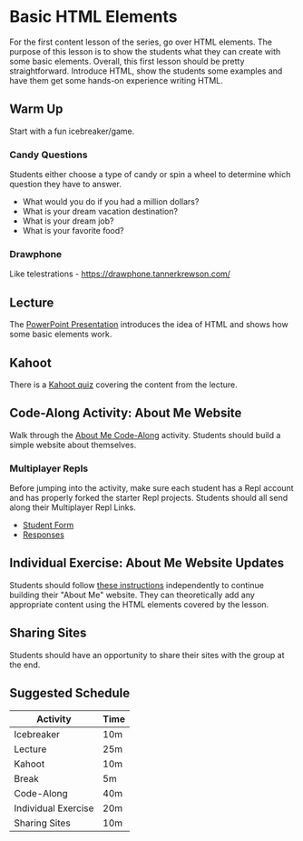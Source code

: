 # Basic HTML Elements
For the first content lesson of the series, go over HTML elements. The purpose of this lesson is to show the students what they can create with some basic elements. Overall, this first lesson should be pretty straightforward. Introduce HTML, show the students some examples and have them get some hands-on experience writing HTML.

## Warm Up
Start with a fun icebreaker/game.

### Candy Questions
Students either choose a type of candy or spin a wheel to determine which question they have to answer. 

- What would you do if you had a million dollars?
- What is your dream vacation destination?
- What is your dream job?
- What is your favorite food?

### Drawphone
Like telestrations - https://drawphone.tannerkrewson.com/

## Lecture
The [PowerPoint Presentation](HelloHtml.pptx) introduces the idea of HTML and shows how some basic elements work.

## Kahoot
There is a [Kahoot quiz](https://create.kahoot.it/details/740e9179-5b3b-426c-a5ef-e770b2bd60c4) covering the content from the lecture.

## Code-Along Activity: About Me Website
Walk through the [About Me Code-Along](AboutMeCodeAlong.md) activity. Students should build a simple website about themselves.

### Multiplayer Repls
Before jumping into the activity, make sure each student has a Repl account and has properly forked the starter Repl projects. Students should all send along their Multiplayer Repl Links.

- [Student Form](https://forms.gle/tw1bQoptj9M8Jts68)
- [Responses](https://docs.google.com/spreadsheets/d/1k1gBrOYVu2J2e4mpx9HHW1TBRpGJ9-hlQFIVdskoINQ/edit?usp=sharing)

## Individual Exercise: About Me Website Updates
Students should follow [these instructions](AboutMeIndividual.md) independently to continue building their "About Me" website. They can theoretically add any appropriate content using the HTML elements covered by the lesson.

## Sharing Sites
Students should have an opportunity to share their sites with the group at the end.

## Suggested Schedule

| Activity | Time |
|-|-|
| Icebreaker | 10m |
| Lecture | 25m |
| Kahoot | 10m |
| Break | 5m |
| Code-Along | 40m |
| Individual Exercise | 20m |
| Sharing Sites | 10m |